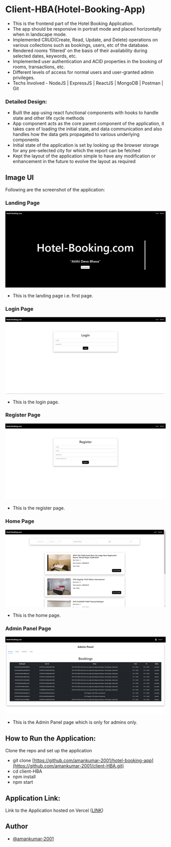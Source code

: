 # Client-HBA(Hotel-Booking-App)

- This is the frontend part of the Hotel Booking Application.
- The app should be responsive in portrait mode and placed horizontally when in landscape mode.
- Implemented CRUD(Create, Read, Update, and Delete) operations on various collections such as bookings, users, etc of the database.
- Rendered rooms ‘filtered’ on the basis of their availability during selected dates, keywords, etc.
- Implemented user authentication and ACID properties in the booking of rooms, transactions, etc.
- Different levels of access for normal users and user-granted admin privileges.
- Techs Involved - NodeJS | ExpressJS | ReactJS | MongoDB | Postman | Git

### Detailed Design:

- Built the app using react functional components with hooks to handle state and other life cycle methods
- App component acts as the core parent component of the application, it takes care of loading the initial state, and data communication and also handles how the data gets propagated to various underlying components
- Initial state of the application is set by looking up the browser storage for any pre-selected city for which the report can be fetched
- Kept the layout of the application simple to have any modification or enhancement in the future to evolve the layout as required

## Image UI
Following are the screenshot of the application:

### Landing Page
![alt text](./public/landingPicture.png)
- This is the landing page i.e. first page.

### Login Page
![alt text](./public/loginPage.png)
- This is the login page.

### Register Page
![alt text](./public/registerPage.png)
- This is the register page.

### Home Page
![alt text](./public/homePage.png)
- This is the home page.

### Admin Panel Page
![alt text](./public/adminPanel.png)
- This is the Admin Panel page which is only for admins only.

## How to Run the Application:

Clone the repo and set up the application

- git clone [https://github.com/amankumar-2001/hotel-booking-app](https://github.com/amankumar-2001/client-HBA.git)
- cd client-HBA
- npm install
- npm start


## Application Link:

Link to the Application hosted on Vercel ([LINK](https://client-hba.vercel.app/))


## Author

- [@amankumar-2001](https://www.github.com/amankumar-2001)
